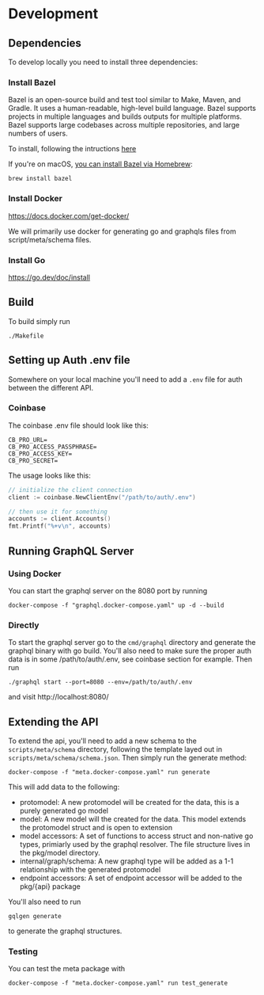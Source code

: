 # Development

## Dependencies
To develop locally you need to install three dependencies:

### Install Bazel

Bazel is an open-source build and test tool similar to Make, Maven, and Gradle. It uses a human-readable, high-level build language. Bazel supports projects in multiple languages and builds outputs for multiple platforms. Bazel supports large codebases across multiple repositories, and large numbers of users.

To install, following the intructions [here](https://docs.bazel.build/versions/4.2.2/bazel-overview.html#how-do-i-use-bazel)

If you're on macOS, [you can install Bazel via Homebrew](https://docs.bazel.build/versions/4.2.2/install-os-x.html#step-2-install-bazel-via-homebrew):

```
brew install bazel
```

### Install Docker

https://docs.docker.com/get-docker/

We will primarily use docker for generating go and graphqls files from script/meta/schema files.

### Install Go

https://go.dev/doc/install


## Build

To build simply run

```
./Makefile
```

## Setting up Auth .env file

Somewhere on your local machine you'll need to add a `.env` file for auth between the different API.

### Coinbase

The coinbase .env file should look like this:
```.env
CB_PRO_URL=
CB_PRO_ACCESS_PASSPHRASE=
CB_PRO_ACCESS_KEY=
CB_PRO_SECRET=
```

The usage looks like this:
```go
// initialize the client connection
client := coinbase.NewClientEnv("/path/to/auth/.env")

// then use it for something
accounts := client.Accounts()
fmt.Printf("%+v\n", accounts)
```

## Running GraphQL Server

### Using Docker

You can start the graphql server on the 8080 port by running

```
docker-compose -f "graphql.docker-compose.yaml" up -d --build
```

### Directly

To start the graphql server go to the `cmd/graphql` directory and generate the graphql binary with go build. You'll also need to make sure the proper auth data is in some /path/to/auth/.env, see coinbase section for example. Then run

```
./graphql start --port=8080 --env=/path/to/auth/.env
```

and visit http://localhost:8080/

## Extending the API

To extend the api, you'll need to add a new schema to the `scripts/meta/schema` directory, following the template layed out in `scripts/meta/schema/schema.json`.  Then simply run the generate method:

```
docker-compose -f "meta.docker-compose.yaml" run generate
```

This will add data to the following:

- protomodel: A new protomodel will be created for the data, this is a purely generated go model
- model: A new model will the created for the data.  This model extends the protomodel struct and is open to extension
- model accessors: A set of functions to access struct and non-native go types, primiarly used by the graphql resolver.  The file structure lives in the pkg/model directory.
- internal/graph/schema: A new graphql type will be added as a 1-1 relationship with the generated protomodel
- endpoint accessors: A set of endpoint accessor will be added to the pkg/{api} package

You'll also need to run

```
gqlgen generate
```

to generate the graphql structures.

### Testing

You can test the meta package with

```
docker-compose -f "meta.docker-compose.yaml" run test_generate
```
